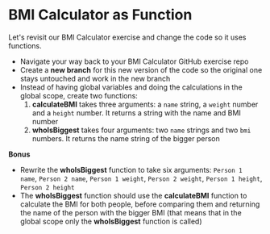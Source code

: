 
# BMI Calculator as Function
Let's revisit our BMI Calculator exercise and change the code so it uses functions.

- Navigate your way back to your BMI Calculator GitHub exercise repo
- Create a **new branch** for this new version of the code so the original one stays untouched and work in the new branch
- Instead of having global variables and doing the calculations in the global scope, create two functions:
  1. **calculateBMI** takes three arguments: a `name` string, a `weight` number and a `height` number. It returns a string with the name and BMI number
  2. **whoIsBiggest** takes four arguments: two `name` strings and two `bmi` numbers. It returns the name string of the bigger person

**Bonus**
- Rewrite the **whoIsBiggest** function to take six arguments: `Person 1 name`, `Person 2 name`, `Person 1 weight`, `Person 2 weight`, `Person 1 height`, `Person 2 height`
- The **whoIsBiggest** function should use the **calculateBMI** function to calculate the BMI for both people, before comparing them and returning the name of the person with the bigger BMI (that means that in the global scope only the **whoIsBiggest** function is called)
